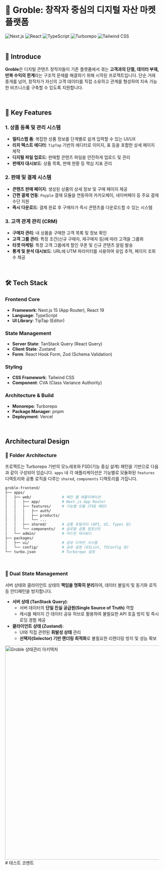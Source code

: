 # 🚀 Groble: 창작자 중심의 디지털 자산 마켓 플랫폼

<div align="">
  <img src="https://img.shields.io/badge/Next.js-15-000000?style=plastic&logo=next.js&logoColor=white" alt="Next.js">
  <img src="https://img.shields.io/badge/React-19-61DAFB?style=plastic&logo=react&logoColor=white" alt="React">
  <img src="https://img.shields.io/badge/TypeScript-3178C6?style=plastic&logo=typescript&logoColor=white" alt="TypeScript">
  <img src="https://img.shields.io/badge/Turborepo-E63983?style=plastic&logo=turborepo&logoColor=white" alt="Turborepo">
  <img src="https://img.shields.io/badge/Tailwind_CSS-38B2AC?style=plastic&logo=tailwindcss&logoColor=white" alt="Tailwind CSS">
</div>
<br>

## 📌 Introduce

**Groble**은 디지털 콘텐츠 창작자들이 기존 플랫폼에서 겪는 **고객과의 단절, 데이터 부재, 반복 수익의 한계**라는 구조적 문제를 해결하기 위해 시작된 프로젝트입니다. 단순 거래 중개를 넘어, 창작자가 자신의 고객 데이터를 직접 소유하고 관계를 형성하여 지속 가능한 비즈니스를 구축할 수 있도록 지원합니다.

<br>

## 🚀 Key Features

### 1. 상품 등록 및 관리 시스템

- **멀티스텝 폼**: 복잡한 상품 정보를 단계별로 쉽게 입력할 수 있는 UI/UX
- **리치 텍스트 에디터**: `TipTap` 기반의 에디터로 이미지, 표 등을 포함한 상세 페이지 제작
- **디지털 파일 업로드**: 판매할 콘텐츠 파일을 안전하게 업로드 및 관리
- **판매자 대시보드**: 상품 목록, 판매 현황 등 핵심 지표 관리

### 2. 판매 및 결제 시스템

- **콘텐츠 판매 페이지**: 생성된 상품의 상세 정보 및 구매 페이지 제공
- **간편 결제 연동**: `Payple` 결제 모듈을 연동하여 카카오페이, 네이버페이 등 주요 결제 수단 지원
- **즉시 다운로드**: 결제 완료 후 구매자가 즉시 콘텐츠를 다운로드할 수 있는 시스템

### 3. 고객 관계 관리 (CRM)

- **구매자 관리**: 내 상품을 구매한 고객 목록 및 정보 확인
- **고객 그룹 관리**: 특정 조건(신규 구매자, 재구매자 등)에 따라 고객을 그룹화
- **타겟 마케팅**: 특정 고객 그룹에게 할인 쿠폰 및 신규 콘텐츠 알림 발송
- **통계 및 분석 대시보드**: URL에 UTM 파라미터를 사용하여 유입 추적, 페이지 조회수 제공

<br>

## 🛠 Tech Stack

### Frontend Core

- **Framework**: Next.js 15 (App Router), React 19
- **Language**: TypeScript
- **UI Library**: TipTap (Editor)

### State Management

- **Server State**: TanStack Query (React Query)
- **Client State**: Zustand
- **Form**: React Hook Form, Zod (Schema Validation)

### Styling

- **CSS Framework**: Tailwind CSS
- **Component**: CVA (Class Variance Authority)

### Architecture & Build

- **Monorepo**: Turborepo
- **Package Manager**: pnpm
- **Deployment**: Vercel

<br>

## Architectural Design

### 📁 Folder Architecture

프로젝트는 Turborepo 기반의 모노레포와 FSD(기능 중심 설계) 패턴을 기반으로 다음과 같이 구성되어 있습니다. `apps` 내 각 애플리케이션은 기능별로 모듈화된 `features` 디렉토리와 공통 로직을 다루는 `shared`, `components` 디렉토리를 가집니다.

```bash
groble-frontend/
├── apps/
│   ├── web/              # 메인 웹 애플리케이션
│   │   ├── app/          # Next.js App Router
│   │   ├── features/     # 기능별 모듈 (FSD 패턴)
│   │   │   ├── auth/
│   │   │   ├── products/
│   │   │   └── ...
│   │   ├── shared/       # 공통 유틸리티 (API, UI, Types 등)
│   │   └── components/   # 글로벌 공통 컴포넌트
│   └── admin/            # 어드민 대시보드
├── packages/
│   ├── ui/               # 공유 디자인 시스템
│   └── config/           # 공유 설정 (ESLint, TSConfig 등)
└── turbo.json            # Turborepo 설정
```

<br>

### 📁 Dual State Management

서버 상태와 클라이언트 상태의 **책임을 명확히 분리**하여, 데이터 불일치 및 동기화 로직 등 안티패턴을 방지합니다.

- **서버 상태 (TanStack Query)**:
  - 서버 데이터의 **단일 진실 공급원(Single Source of Truth)** 역할
  - 캐시를 페이지 간 데이터 공유 허브로 활용하여 불필요한 API 호출 방지 및 즉시 로딩 경험 제공
- **클라이언트 상태 (Zustand)**:
  - UI와 직접 관련된 **휘발성 상태** 관리
  - **선택자(Selector) 기반 렌더링 최적화**로 불필요한 리렌더링 방지 및 성능 확보

<img width="700" alt="Groble 상태관리 아키텍처" src="https://github.com/user-attachments/assets/f33c2cf2-454b-475f-a90b-e16f7ee08809" />
# 테스트 코멘트

